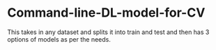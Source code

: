 # Command-line-DL-model-for-CV
This takes in any dataset and splits it into train and test and then has 3 options of models as per the needs.
